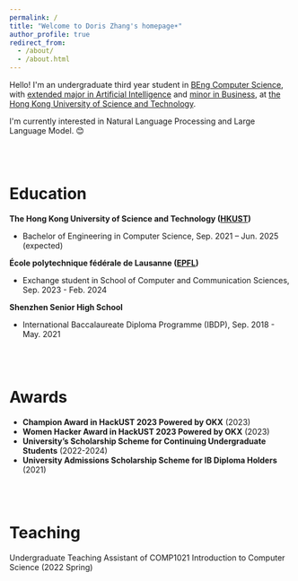```yaml
---
permalink: /
title: "Welcome to Doris Zhang's homepage☀️"
author_profile: true
redirect_from: 
  - /about/
  - /about.html
---
```


Hello! I'm an undergraduate third year student in [BEng Computer Science](https://cse.hkust.edu.hk/ug/comp/), with [extended major in Artificial Intelligence](https://emia.hkust.edu.hk/extended-major-artificial-intelligence-majorai) and [minor in Business](https://bmundergrad.hkust.edu.hk/academics/academic-programs/minor-programs), at [the Hong Kong University of Science and Technology](https://hkust.edu.hk/).

I'm currently interested in Natural Language Processing and Large Language Model. 😊 

<br>
<br>

Education
======
**The Hong Kong University of Science and Technology ([HKUST](https://hkust.edu.hk/))**
* Bachelor of Engineering in Computer Science, Sep. 2021 – Jun. 2025 (expected)

**École polytechnique fédérale de Lausanne ([EPFL](https://www.epfl.ch/en/))**
* Exchange student in School of Computer and Communication Sciences, Sep. 2023 - Feb. 2024

**Shenzhen Senior High School**
* International Baccalaureate Diploma Programme (IBDP), Sep. 2018 - May. 2021

<br>
<br>

Awards
======
* **Champion Award in HackUST 2023 Powered by OKX** (2023)
* **Women Hacker Award in HackUST 2023 Powered by OKX** (2023)
* **University’s Scholarship Scheme for Continuing Undergraduate Students** (2022-2024) 
* **University Admissions Scholarship Scheme for IB Diploma Holders** (2021)

<br>
<br>

Teaching
======
Undergraduate Teaching Assistant of COMP1021 Introduction to Computer Science (2022 Spring)
